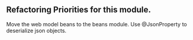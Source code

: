 ## Refactoring Priorities for this module.

Move the web model beans to the beans module. Use @JsonProperty to deserialize
json objects.
